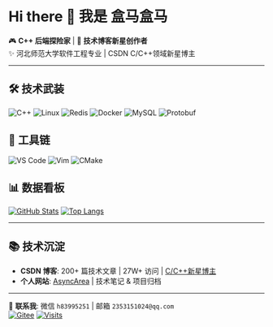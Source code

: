 # Hi there 👋 我是 盒马盒马

🎮 **C++ 后端探险家** | 🚀 **技术博客新星创作者**  
✨ 河北师范大学软件工程专业 | CSDN C/C++领域新星博主 

---

## 🛠️ 技术武装
![C++](https://img.shields.io/badge/C++-Expert-00599C?logo=cplusplus&logoColor=white&style=for-the-badge)
![Linux](https://img.shields.io/badge/Linux-System_Programming-FCC624?logo=linux)
![Redis](https://img.shields.io/badge/Redis-7.0-DC382D?logo=redis)
![Docker](https://img.shields.io/badge/Docker-24.0-2496ED?logo=docker)
![MySQL](https://img.shields.io/badge/MySQL-8.0-4479A1?logo=mysql)
![Protobuf](https://img.shields.io/badge/Protobuf-3.21-4A8EBB?logo=protobuf)

## 🔧 工具链
![VS Code](https://img.shields.io/badge/IDE-VS_Code-007ACC?logo=visualstudiocode)
![Vim](https://img.shields.io/badge/Editor-Vim-019733?logo=vim)
![CMake](https://img.shields.io/badge/Build-CMake-064F8C?logo=cmake)

## 📊 数据看板
[![GitHub Stats](https://github-readme-stats.vercel.app/api?username=box-hippopotamus&show_icons=true&theme=radical&hide_border=true&include_all_commits=true)](https://github.com/box-hippopotamus)
[![Top Langs](https://github-readme-stats.vercel.app/api/top-langs/?username=box-hippopotamus&layout=compact&theme=radical&hide_border=true)](https://github.com/box-hippopotamus)

---

## 📚 技术沉淀
- **CSDN 博客**: 200+ 篇技术文章 | 27W+ 访问 | [C/C++新星博主](https://box-he.blog.csdn.net)  
- **个人网站**: [AsyncArea](https://async-area.com) | 技术笔记 & 项目归档  

---

📧 **联系我**: 微信 `h83995251` | 邮箱 `2353151024@qq.com`  
[![Gitee](https://img.shields.io/badge/Gitee-盒马盒马-C71D23?logo=gitee)](https://gitee.com/box-he-he)
[![Visits](https://komarev.com/ghpvc/?username=box-hippopotamus&color=blueviolet)](https://github.com/box-hippopotamus)
